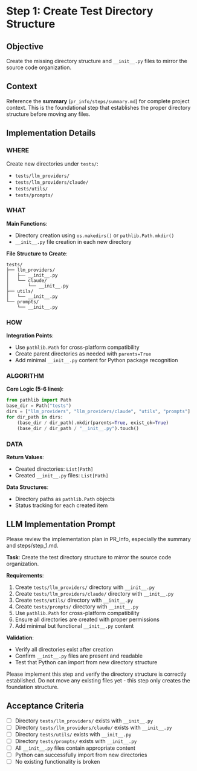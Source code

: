 # Step 1: Create Test Directory Structure

## Objective

Create the missing directory structure and `__init__.py` files to mirror the source code organization.

## Context

Reference the **summary** (`pr_info/steps/summary.md`) for complete project context. This is the foundational step that establishes the proper directory structure before moving any files.

## Implementation Details

### WHERE
Create new directories under `tests/`:
- `tests/llm_providers/`
- `tests/llm_providers/claude/`
- `tests/utils/`
- `tests/prompts/`

### WHAT
**Main Functions**:
- Directory creation using `os.makedirs()` or `pathlib.Path.mkdir()`
- `__init__.py` file creation in each new directory

**File Structure to Create**:
```
tests/
├── llm_providers/
│   ├── __init__.py
│   └── claude/
│       └── __init__.py
├── utils/
│   └── __init__.py
└── prompts/
    └── __init__.py
```

### HOW
**Integration Points**:
- Use `pathlib.Path` for cross-platform compatibility
- Create parent directories as needed with `parents=True`
- Add minimal `__init__.py` content for Python package recognition

### ALGORITHM
**Core Logic (5-6 lines)**:
```python
from pathlib import Path
base_dir = Path("tests")
dirs = ["llm_providers", "llm_providers/claude", "utils", "prompts"]
for dir_path in dirs:
    (base_dir / dir_path).mkdir(parents=True, exist_ok=True)
    (base_dir / dir_path / "__init__.py").touch()
```

### DATA
**Return Values**:
- Created directories: `List[Path]`
- Created `__init__.py` files: `List[Path]`

**Data Structures**:
- Directory paths as `pathlib.Path` objects
- Status tracking for each created item

## LLM Implementation Prompt

Please review the implementation plan in PR_Info, especially the summary and steps/step_1.md.

**Task**: Create the test directory structure to mirror the source code organization.

**Requirements**:
1. Create `tests/llm_providers/` directory with `__init__.py`
2. Create `tests/llm_providers/claude/` directory with `__init__.py`
3. Create `tests/utils/` directory with `__init__.py`
4. Create `tests/prompts/` directory with `__init__.py`
5. Use `pathlib.Path` for cross-platform compatibility
6. Ensure all directories are created with proper permissions
7. Add minimal but functional `__init__.py` content

**Validation**:
- Verify all directories exist after creation
- Confirm `__init__.py` files are present and readable
- Test that Python can import from new directory structure

Please implement this step and verify the directory structure is correctly established. Do not move any existing files yet - this step only creates the foundation structure.

## Acceptance Criteria

- [ ] Directory `tests/llm_providers/` exists with `__init__.py`
- [ ] Directory `tests/llm_providers/claude/` exists with `__init__.py` 
- [ ] Directory `tests/utils/` exists with `__init__.py`
- [ ] Directory `tests/prompts/` exists with `__init__.py`
- [ ] All `__init__.py` files contain appropriate content
- [ ] Python can successfully import from new directories
- [ ] No existing functionality is broken
